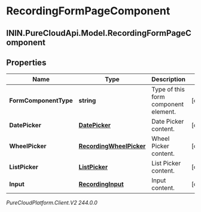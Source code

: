 # RecordingFormPageComponent

## ININ.PureCloudApi.Model.RecordingFormPageComponent

## Properties

|Name | Type | Description | Notes|
|------------ | ------------- | ------------- | -------------|
| **FormComponentType** | **string** | Type of this form component element. | [optional] |
| **DatePicker** | [**DatePicker**](DatePicker) | Date Picker content. | [optional] |
| **WheelPicker** | [**RecordingWheelPicker**](RecordingWheelPicker) | Wheel Picker content. | [optional] |
| **ListPicker** | [**ListPicker**](ListPicker) | List Picker content. | [optional] |
| **Input** | [**RecordingInput**](RecordingInput) | Input content. | [optional] |



_PureCloudPlatform.Client.V2 244.0.0_
